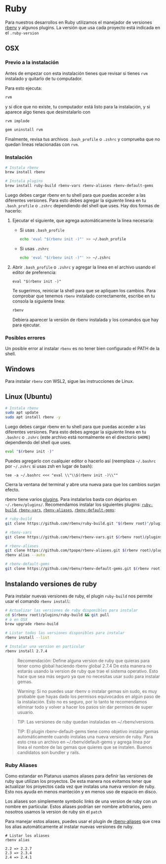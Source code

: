 # Ruby

Para nuestros desarrollos en Ruby utilizamos el manejador de versiones [rbenv](https://github.com/rbenv/rbenv) y algunos plugins. La versión que usa cada proyecto está indicada en el `.ruby-version`

## OSX

### Previo a la instalación

Antes de empezar con esta instalación tienes que revisar si tienes `rvm` instalado y quitarlo de tu computador.

Para esto ejecuta:

```bash
rvm
```

y si dice que no existe, tu computador está listo para la instalación, y si aparece algo tienes que desinstalarlo con

```bash
rvm implode

gem uninstall rvm
```

Finalmente, revisa tus archivos `.bash_profile` o `.zshrc` y comprueba que no quedan lineas relacionadas con `rvm`.

### Instalación

```bash
# Instala rbenv
brew install rbenv

# Instala plugins
brew install ruby-build rbenv-vars rbenv-aliases rbenv-default-gems
```

Luego debes cargar rbenv en tu shell para que puedas acceder a las diferentes versiones. Para esto debes agregar la siguiente linea en tu `.bash_profile` o `.zshrc` dependiendo del shell que uses. Hay dos formas de hacerlo:

1. Ejecutar el siguiente, que agrega automáticamente la línea necesaria:

    * Si usas `.bash_profile`

        ```bash
        echo 'eval "$(rbenv init -)"' >> ~/.bash_profile
        ```

    * Si usas `.zshrc`

        ```bash
        echo 'eval "$(rbenv init -)"' >> ~/.zshrc
        ```

1. Abrir `.bash_profile` o `.zshrc` y agregar la linea en el archivo usando el editor de preferencia:

    ```plain text
    eval "$(rbenv init -)"
    ```

    Te sugerimos, reiniciar la shell para que se apliquen los cambios. Para comprobar que tenemos `rbenv` instalado correctamente, escribe en tu consola la siguiente linea:

    ```bash
    rbenv
    ```

    Debiera aparecer la versión de rbenv instalada y los comandos que hay para ejecutar.

### Posibles errores

Un posible error al instalar `rbenv` es no tener bien configurado el PATH de la shell.

## Windows

Para instalar `rbenv` con WSL2, sigue las instrucciones de Linux.

## Linux (Ubuntu)

```bash
# Instala rbenv
sudo apt update
sudo apt install rbenv -y
```

Luego debes cargar rbenv en tu shell para que puedas acceder a las diferentes versiones. Para esto debes agregar la siguiente linea en tu `.bashrc` o `.zshrc` (este archivo está normalmente en el directorio `$HOME`) dependiendo del shell que uses.

```bash
eval "$(rbenv init -)"
```

Puedes agregarlo con cualquier editor o hacerlo así (reemplaza `~/.bashrc` por `~/.zshrc` si usas zsh en lugar de bash):

```plain text
tee -a ~/.bashrc <<< "eval \\"\\$(rbenv init -)\\""
```

Cierra la ventana del terminal y abre una nueva para que los cambios surjan efecto.

rbenv tiene varios [plugins](https://github.com/rbenv/rbenv/wiki/Plugins). Para instalarlos basta con dejarlos en `~/.rbenv/plugins/`. Recomendamos instalar los siguientes plugins: [`ruby-build`](https://github.com/rbenv/ruby-build), [`rbenv-vars`](https://github.com/rbenv/rbenv-vars), [`rbenv-aliases`](https://github.com/tpope/rbenv-aliases), [`rbenv-default-gems`](https://github.com/rbenv/rbenv-default-gems):

```bash
# ruby-build
git clone https://github.com/rbenv/ruby-build.git "$(rbenv root)"/plugins/ruby-build

# rbenv-vars
git clone https://github.com/rbenv/rbenv-vars.git $(rbenv root)/plugins/rbenv-vars

# rbenv-aliases
git clone https://github.com/tpope/rbenv-aliases.git $(rbenv root)/plugins/rbenv-aliases
rbenv alias --auto

# rbenv-default-gems
git clone https://github.com/rbenv/rbenv-default-gems.git $(rbenv root)/plugins/rbenv-default-gems
```

## Instalando versiones de ruby

Para instalar nuevas versiones de ruby, el plugin `ruby-build` nos permite usar el comando `rbenv install`:

```bash
# Actualizar las versiones de ruby disponibles para instalar
cd $(rbenv root)/plugins/ruby-build && git pull
# o en OSX
brew upgrade rbenv-build

# Listar todos las versiones disponibles para instalar
rbenv install --list

# Instalar una version en particular
rbenv install 2.7.4
```

> Recomendación: Define alguna version de ruby que quieras para tener como global haciendo rbenv global 2.7.4  De esta manera no estarás usando la version de ruby que trae el sistema operativo. Esto hace que sea más seguro ya que no necesitas usar sudo para instalar gemas.

> Warning: Si no puedes usar rbenv o instalar gemas sin sudo, es muy probable que hayas dado los permisos equivocados en algún paso de la instalación. Esto no es seguro, por lo tanto te recomendamos eliminar todo y volver a hacer los pasos sin dar permisos de super usuario.

> TIP: Las versiones de ruby quedan instaladas en ~/.rbenv/versions.

> TIP: El plugin rbenv-default-gems tiene como objetivo instalar gemas automáticamente cuando instalas una nueva version de ruby. Para esto crea un archivo en ~/.rbenv/default-gems y agrega línea por línea el nombre de las gemas que quieres que se instalen. Buenos candidatos son bundler y rails.

### Ruby Aliases

Como estandar en Platanus usamos aliases para definir las versiones de ruby que utilizan los proyectos. De esta manera nos evitamos tener que actualizar los proyectos cada vez que instalas una nueva version de ruby. Esto nos ayuda en menos manteción y en menos uso de espacio en disco.

Los aliases son simplemente symbolic links de una version de ruby con un nombre en particular. Estos aliases podrían ser nombre arbitrarios, pero nosotros usamos la version de ruby sin el `patch`

Para manejar estos aliases, puedes usar el plugin de [rbenv-aliases](https://github.com/tpope/rbenv-aliases) que crea los alias automáticamente al instalar nuevas versiones de ruby.

```plain text
# Listar los aliases
rbenv alias

2.2 => 2.2.7
2.3 => 2.3.4
2.4 => 2.4.1
```


